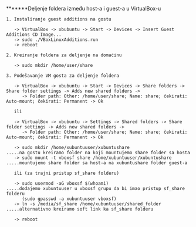 *******Deljenje foldera između host-a i guest-a u VirtualBox-u

    1. Instaliranje guest additions na gostu
       
       -> VirtualBox -> xbubuntu -> Start -> Devices -> Insert Guest Additions CD Image...
       -> sudo ./VBoxLinuxAdditions.run 
       -> reboot
       
    2. Kreiranje foldera za deljenje na domaćinu
       
       -> sudo mkdir /home/user/share
       
    3. Podešavanje VM gosta za deljenje foldera
    
       -> VirtualBox -> xbubuntu -> Start -> Devices -> Share folders ->  Share folder settings -> Adds new shared folders -> 
          -> Folder path: Other: /home/user/share; Name: share; čekirati: Auto-mount; čekirati: Permanent -> Ok 
          
       ili   
       
       -> VirtualBox -> xbubuntu -> Settings -> Shared folders -> Share folder settings -> Adds new shared folders -> 
          -> Folder path: Other: /home/user/share; Name: share; čekirati: Auto-mount; čekirati: Permanent -> Ok
          
       -> sudo mkdir /home/xubuntuuser/xubuntushare                       .....na gostu kreiramo folder na koji mountujemo share folder sa hosta
       -> sudo mount -t vboxsf share /home/xubuntuuser/xubuntushare       .....mountujemo share folder sa host-a na xubuntushare folder guest-a
                                                                                     
       ili (za trajni pristup sf_share folderu)
       
       -> sudo usermod -aG vboxsf $(whoami)                               .....dodajemo xubuntuuser u vboxsf grupu da bi imao pristup sf_share folderu
          (sudo gpasswd -a xubuntuuser vboxsf)
       -> ln -s /media/sf_share /home/xubuntuuser/shared_folder           .....alternativno kreiramo soft link ka sf_share folderu       
       
       -> reboot
       
